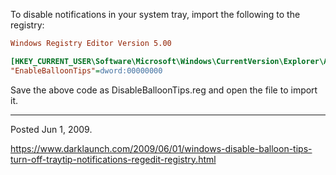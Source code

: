 To disable notifications in your system tray, import the following to the registry:
```ini
Windows Registry Editor Version 5.00

[HKEY_CURRENT_USER\Software\Microsoft\Windows\CurrentVersion\Explorer\Advanced]
"EnableBalloonTips"=dword:00000000
```
Save the above code as DisableBalloonTips.reg and open the file to import it.

---

Posted Jun 1, 2009.

https://www.darklaunch.com/2009/06/01/windows-disable-balloon-tips-turn-off-traytip-notifications-regedit-registry.html